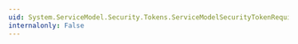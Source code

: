 ```yaml
---
uid: System.ServiceModel.Security.Tokens.ServiceModelSecurityTokenRequirement.MessageSecurityVersionProperty
internalonly: False
---
```

